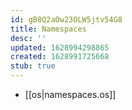 ```yaml
---
id: gB8Q2aOw23OLW5jtv54G8
title: Namespaces
desc: ''
updated: 1628994298865
created: 1628991725668
stub: true
---
```


- [[os|namespaces.os]]
